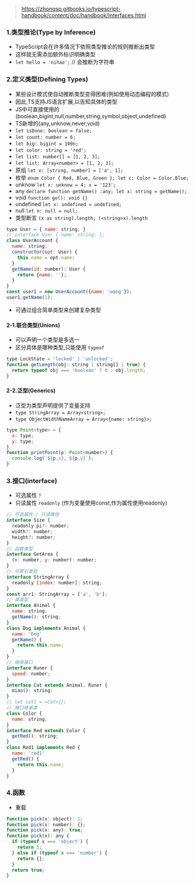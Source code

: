 > https://zhongsp.gitbooks.io/typescript-handbook/content/doc/handbook/Interfaces.html

### 1.类型推论(Type by Inference)
- TypeScript会在许多情况下依照类型推论的规则推断出类型
- 这样就无需添加额外标识明确类型
- `let hello = 'nihao';` // 会推断为字符串

### 2.定义类型(Defining Types)
- 某些设计模式使自动推断类型变得困难(例如使用动态编程的模式)
- 因此,TS支持JS语言扩展,以告知具体的类型
- JS中可直接使用的(boolean,bigint,null,number,string,symbol,object,undefined)
- TS新增的(any,unknow,never,void)
- `let isDone: boolean = false;`
- `let count: number = 6;`
- `let big: bigint = 100n;`
- `let color: string = 'red';`
- `let list: number[] = [1, 2, 3];`
- `let list: Array<number> = [1, 2, 3];`
- 原组 `let x: [string, number] = ['a', 1];`
- 枚举 `enum Color { Red, Blue, Green }; let c: Color = Color.Blue;`
- unknow `let x: unknow = 4; x = '123';`
- any `declare function getName() :any; let x: string = getName();`
- void `function go(): void {}`
- undefined `let x: undefined = undefined;`
- null `let n: null = null;`
- 类型断言 `(x as string).length; (<string>x).length`
```js
type User = { name: string; }
// interface User { name: string; };
class UserAccount {
  name: string;
  constructor(opt: User) {
    this.name = opt.name;
  }
  getName(id: number): User {
    return {name: ''};
  }
}
const user1 = new UserAccount({name: 'wang'});
user1.getName(1);
```
- 可通过组合简单类型来创建复杂类型

#### 2-1.联合类型(Unions)
- 可以声明一个类型是多选一
- 区分具体是哪种类型,只能使用 `typeof`
```js
type LockState = 'locked' | 'unlocked';
function getLength(obj: string | string[] | true) {
  return typeof obj === 'boolean' ? 0 : obj.length;
}
```

#### 2-2.泛型(Generics)
- 泛型为类型声明提供了变量支持
- `type StringArray = Array<string>;`
- `type ObjectWidthNameArray = Array<{name: string}>;`
```js
type Point<type> = {
  x: type;
  y: type;
}
function printPoint(p: Point<number>) {
  console.log(`${p.x}, ${p.y}`);
}
```

### 3.接口(interface)
- 可选属性 `?`
- 只读属性 `readonly` (作为变量使用const,作为属性使用readonly)
```js
// 可选属性 / 只读属性
interface Size {
  readonly pi?: number;
  width?: number;
  height?: number;
}
// 函数类型
interface GetArea {
  (x: number, y: number): number;
}
// 可索引类型
interface StringArray {
  readonly [index: number]: string;
}
const arr1: StringArray = ['a', 'b'];
// 类类型
interface Animal {
  name: string;
  getName(): string;
}
class Dog implements Animal {
  name: 'Dog'
  getName() {
    return this.name;
  }
}
// 继承接口
interface Runer {
  speed: number;
}
interface Cat extends Animal, Runer {
  miao(): string;
}
// let cat1 = <Cat>{};
// 接口继承类
class Color {
  name: string;
}
interface Red extends Color {
  getRed(): string;
}
class Red1 implements Red {
  name: 'red1'
  getRed() {
    return this.name;
  }
}
```

### 4.函数
- 重载
```js
function pick(x: object): 1;
function pick(x: number): {};
function pick(x: any): true;
function pick(x): any {
  if (typeof x === 'object') {
    return 1;
  } else if (typeof x === 'number') {
    return {};
  }
  return true;
}
```
